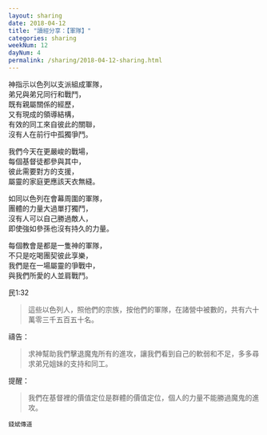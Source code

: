 ```yaml
---
layout: sharing
date: 2018-04-12
title: "讀經分享：【軍隊】"
categories: sharing
weekNum: 12
dayNum: 4
permalink: /sharing/2018-04-12-sharing.html
---
```


神指示以色列以支派組成軍隊，  
弟兄與弟兄同行和戰鬥，  
既有親屬關係的經歷，  
又有現成的領導結構，  
有效的同工來自彼此的關聯，  
沒有人在前行中孤獨爭鬥。  

我們今天在更嚴峻的戰場，  
每個基督徒都參與其中，  
彼此需要對方的支援，  
屬靈的家庭更應該天衣無縫。  

如同以色列在會幕周圍的軍隊，  
團體的力量大過單打獨鬥，  
沒有人可以自己勝過敵人，  
即使強如參孫也沒有持久的力量。  

每個教會是都是一隻神的軍隊，  
不只是吃喝團契彼此享樂，  
我們是在一場屬靈的爭戰中，  
與我們所愛的人並肩戰鬥。  

民1:32
>這些以色列人，照他們的宗族，按他們的軍隊，在諸營中被數的，共有六十萬零三千五百五十名。

禱告：
>求神幫助我們擊退魔鬼所有的進攻，讓我們看到自己的軟弱和不足，多多尋求弟兄姐妹的支持和同工。

提醒：
>我們在基督裡的價值定位是群體的價值定位，個人的力量不能勝過魔鬼的進攻。

`錢斌傳道`
